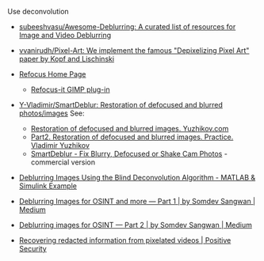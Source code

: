 Use deconvolution

- [subeeshvasu/Awesome-Deblurring: A curated list of resources for Image and Video Deblurring](https://github.com/subeeshvasu/Awesome-Deblurring)
- [vvanirudh/Pixel-Art: We implement the famous "Depixelizing Pixel Art" paper by Kopf and Lischinski](https://github.com/vvanirudh/Pixel-Art)
- [Refocus Home Page](http://refocus.sourceforge.net/)
	- [Refocus-it GIMP plug-in](http://refocus-it.sourceforge.net/)
- [Y-Vladimir/SmartDeblur: Restoration of defocused and blurred photos/images](https://github.com/Y-Vladimir/SmartDeblur)
	See:

	- [Restoration of defocused and blurred images. Yuzhikov.com](https://web.archive.org/web/20220107044327/http://yuzhikov.com/articles/BlurredImagesRestoration1.htm)
	- [Part2. Restoration of defocused and blurred images. Practice. Vladimir Yuzhikov](https://web.archive.org/web/20210902002919/http://yuzhikov.com/articles/BlurredImagesRestoration2.htm)
	- [SmartDeblur - Fix Blurry, Defocused or Shake Cam Photos](http://smartdeblur.net/) - commercial version
- [Deblurring Images Using the Blind Deconvolution Algorithm - MATLAB & Simulink Example](https://web.archive.org/web/20210228040209/https://www.mathworks.com/help/images/deblurring-images-using-the-blind-deconvolution-algorithm.html)
- [Deblurring Images for OSINT and more — Part 1 | by Somdev Sangwan | Medium](https://web.archive.org/web/20220129022816/https://s0md3v.medium.com/unblurring-images-for-osint-and-more-part-1-5ee36db6a70b)
- [Deblurring images for OSINT — Part 2 | by Somdev Sangwan | Medium](https://web.archive.org/web/20220129023623/https://s0md3v.medium.com/deblurring-images-for-osint-part-2-ba564af8eb5d)
- [Recovering redacted information from pixelated videos | Positive Security](https://web.archive.org/web/20220313210219/https://positive.security/blog/video-depixelation)
